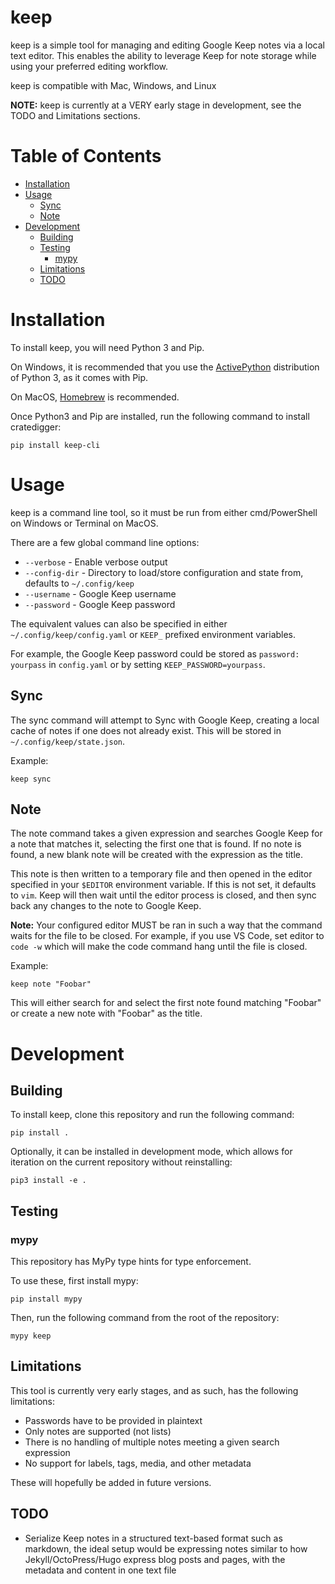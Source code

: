 # keep

keep is a simple tool for managing and editing Google Keep notes via a local text editor. This enables the ability to leverage Keep for note storage while using your preferred editing workflow.

keep is compatible with Mac, Windows, and Linux

**NOTE:** keep is currently at a VERY early stage in development, see the TODO and Limitations sections.

# Table of Contents

- [Installation](#installation)
- [Usage](#usage)
  * [Sync](#sync)
  * [Note](#note)
- [Development](#development)
  * [Building](#building)
  * [Testing](#testing)
    + [mypy](#mypy)
  * [Limitations](#limitations)
  * [TODO](#todo)

# Installation

To install keep, you will need Python 3 and Pip.

On Windows, it is recommended that you use the [ActivePython](https://www.activestate.com/products/activepython/) distribution of Python 3, as it comes with Pip.

On MacOS, [Homebrew](https://brew.sh/) is recommended.

Once Python3 and Pip are installed, run the following command to install cratedigger:

`pip install keep-cli`

# Usage

keep is a command line tool, so it must be run from either cmd/PowerShell on Windows or Terminal on MacOS.

There are a few global command line options:

* `--verbose` - Enable verbose output
* `--config-dir` - Directory to load/store configuration and state from, defaults to `~/.config/keep`
* `--username` - Google Keep username
* `--password` - Google Keep password

The equivalent values can also be specified in either `~/.config/keep/config.yaml` or `KEEP_` prefixed environment variables.

For example, the Google Keep password could be stored as `password: yourpass` in `config.yaml` or by setting `KEEP_PASSWORD=yourpass`.

## Sync

The sync command will attempt to Sync with Google Keep, creating a local cache of notes if one does not already exist. This will be stored in `~/.config/keep/state.json`.

Example:

`keep sync`

## Note

The note command takes a given expression and searches Google Keep for a note that matches it, selecting the first one that is found. If no note is found, a new blank note will be created with the expression as the title.

This note is then written to a temporary file and then opened in the editor specified in your `$EDITOR` environment variable. If this is not set, it defaults to `vim`. Keep will then wait until the editor process is closed, and then sync back any changes to the note to Google Keep.

**Note:** Your configured editor MUST be ran in such a way that the command waits for the file to be closed. For example, if you use VS Code, set editor to `code -w` which will make the code command hang until the file is closed.

Example:

`keep note "Foobar"`

This will either search for and select the first note found matching "Foobar" or create a new note with "Foobar" as the title.

# Development

## Building

To install keep, clone this repository and run the following command:

```
pip install .
```

Optionally, it can be installed in development mode, which allows for iteration on the current repository without reinstalling:

```
pip3 install -e .
```

## Testing

### mypy

This repository has MyPy type hints for type enforcement.

To use these, first install mypy:

```
pip install mypy
```

Then, run the following command from the root of the repository:

```
mypy keep
```

## Limitations

This tool is currently very early stages, and as such, has the following limitations:

* Passwords have to be provided in plaintext
* Only notes are supported (not lists)
* There is no handling of multiple notes meeting a given search expression
* No support for labels, tags, media, and other metadata

These will hopefully be added in future versions.

## TODO

* Serialize Keep notes in a structured text-based format such as markdown, the ideal setup would be expressing notes similar to how Jekyll/OctoPress/Hugo express blog posts and pages, with the metadata and content in one text file
